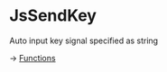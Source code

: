 
# JsSendKey

Auto input key signal specified as string 

-> [Functions](https://github.com/puutaro/CommandClick/tree/master/md/developer/js_interface/functions/JsSendKey)
